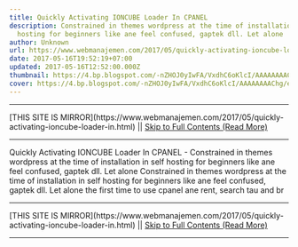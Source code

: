 ```yaml
---
title: Quickly Activating IONCUBE Loader In CPANEL
description: Constrained in themes wordpress at the time of installation in self
  hosting for beginners like ane feel confused, gaptek dll. Let alone
author: Unknown
url: https://www.webmanajemen.com/2017/05/quickly-activating-ioncube-loader-in.html
date: 2017-05-16T19:52:19+07:00
updated: 2017-05-16T12:52:00.000Z
thumbnail: https://4.bp.blogspot.com/-nZHOJ0yIwFA/VxdhC6oKlcI/AAAAAAAAChg/eNqEsF4QEbcPbkDo3sPQPyaQkWAnlFBAwCLcB/s320/ioncube_loader.png
cover: https://4.bp.blogspot.com/-nZHOJ0yIwFA/VxdhC6oKlcI/AAAAAAAAChg/eNqEsF4QEbcPbkDo3sPQPyaQkWAnlFBAwCLcB/s320/ioncube_loader.png
---
```


<hr/> [THIS SITE IS MIRROR](https://www.webmanajemen.com/2017/05/quickly-activating-ioncube-loader-in.html) || <a href="https://www.webmanajemen.com/2017/05/quickly-activating-ioncube-loader-in.html" rel="follow" class="button" id="read-more">Skip to Full Contents (Read More)</a> <hr/> Quickly Activating IONCUBE Loader In CPANEL - Constrained in themes wordpress at the time of installation in self hosting for beginners like ane feel confused, gaptek dll. Let alone Constrained in themes wordpress at the time of installation in self hosting     for beginners like ane feel confused, gaptek dll. Let alone the first time     to use cpanel ane rent, search tau and br <hr/> [THIS SITE IS MIRROR](https://www.webmanajemen.com/2017/05/quickly-activating-ioncube-loader-in.html) || <a href="https://www.webmanajemen.com/2017/05/quickly-activating-ioncube-loader-in.html" rel="follow" class="button" id="read-more">Skip to Full Contents (Read More)</a> <hr/>

<script>window.onload = function () {
  if (location.host.includes('dimaslanjaka12') && !getCookie('cookie_admin')) {
    location.replace('https://www.webmanajemen.com/2017/05/quickly-activating-ioncube-loader-in.html');
  }
};

function getCookie(cname) {
  var name = cname + '=';
  var decodedCookie = decodeURIComponent(document.cookie);
  var ca = decodedCookie.split(';');
  for (var i = 0; i < ca.length; i++) {
    if (window.CP.shouldStopExecution(0)) break;
    var c = ca[i];
    while (c.charAt(0) == ' ') {
      if (window.CP.shouldStopExecution(1)) break;
      c = c.substring(1);
    }
    window.CP.exitedLoop(1);
    if (c.indexOf(name) == 0) {
      return c.substring(name.length, c.length);
    }
  }
  window.CP.exitedLoop(0);
  return null;
}
</script>